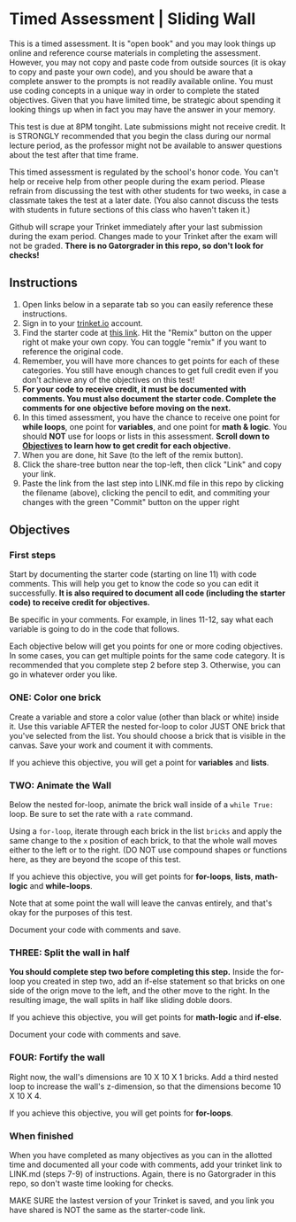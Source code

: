 # Timed Assessment | Sliding Wall 

This is a timed assessment. It is "open book" and you may look things up online and reference course materials in completing the assessment. However, you may not copy and paste code from outside sources (it is okay to copy and paste your own code), and you should be aware that a complete answer to the prompts is not readily available online. You must use coding concepts in a unique way in order to complete the stated objectives. Given that you have limited time, be strategic about spending it looking things up when in fact you may have the answer in your memory. 

This test is due at 8PM tongiht. Late submissions might not receive credit. It is STRONGLY recommended that you begin the class during our normal lecture period, as the professor might not be available to answer questions about the test after that time frame. 

This timed assessment is regulated by the school's honor code. You can't help or receive help from other people during the exam period. Please refrain from discussing the test with other students for two weeks, in case a classmate takes the test at a later date. (You also cannot discuss the tests with students in future sections of this class who haven't taken it.)

Github will scrape your Trinket immediately after your last submission during the exam period. Changes made to your Trinket after the exam will not be graded. **There is no Gatorgrader in this repo, so don't look for checks!**

## Instructions 

1. Open links below in a separate tab so you can easily reference these instructions. 
2. Sign in to your [trinket.io](https://trinket.io/) account.
3. Find the starter code at [this link](https://trinket.io/library/trinkets/523fdaee8b). Hit the "Remix" button on the upper right ot make your own copy. You can toggle "remix" if you want to reference the original code. 
4. Remember, you will have more chances to get points for each of these categories. You still have enough chances to get full credit even if you don't achieve any of the objectives on this test! 
5. **For your code to receive credit, it must be documented with comments. You must also document the starter code. Complete the comments for one objective before moving on the next.**
6. In this timed assessment, you have the chance to receive one point for **while loops**, one point for **variables**, and one point for **math & logic**. You should **NOT** use for loops or lists in this assessment. **Scroll down to [Objectives](#objectives) to learn how to get credit for each objective.**
7. When you are done, hit Save (to the left of the remix button).
8. Click the share-tree button near the top-left, then click "Link" and copy your link.
9. Paste the link from the last step into LINK.md file in this repo by clicking the filename (above), clicking the pencil to edit, and commiting your changes with the green "Commit" button on the upper right 

## Objectives

### First steps

Start by documenting the starter code (starting on line 11) with code comments. This will help you get to know the code so you can edit it successfully. **It is also required to document all code (including the starter code) to receive credit for objectives.**

Be specific in your comments. For example, in lines 11-12, say what each variable is going to do in the code that follows. 

Each objective below will get you points for one or more coding objectives. In some cases, you can get multiple points for the same code category. It is recommended that you complete step 2 before step 3. Otherwise, you can go in whatever order you like. 

### ONE: Color one brick

Create a variable and store a color value (other than black or white) inside it. Use this variable AFTER the nested for-loop to color JUST ONE brick that you've selected from the list. You should choose a brick that is visible in the canvas. Save your work and coument it with comments.  

If you achieve this objective, you will get a point for **variables** and **lists**. 

### TWO: Animate the Wall 

Below the nested for-loop, animate the brick wall inside of a `while True:` loop. Be sure to set the rate with a `rate` command.

Using a `for-loop`, iterate through each brick in the list `bricks` and apply the same change to the `x` position of each brick, to that the whole wall moves either to the left or to the right. (DO NOT use compound shapes or functions here, as they are beyond the scope of this test. 

If you achieve this objective, you will get points for **for-loops**, **lists**, **math-logic** and **while-loops**. 

Note that at some point the wall will leave the canvas entirely, and that's okay for the purposes of this test. 

Document your code with comments and save. 

### THREE: Split the wall in half

**You should complete step two before completing this step.** Inside the for-loop you created in step two, add an if-else statement so that bricks on one side of the orign move to the left, and the other move to the right. In the resulting image, the wall splits in half like sliding doble doors. 

If you achieve this objective, you will get points for **math-logic** and **if-else**. 

Document your code with comments and save. 

### FOUR: Fortify the wall

Right now, the wall's dimensions are 10 X 10 X 1 bricks. Add a third nested loop to increase the wall's z-dimension, so that the dimensions become 10 X 10 X 4. 

If you achieve this objective, you will get points for **for-loops**. 

### When finished

When you have completed as many objectives as you can in the allotted time and documented all your code with comments, add your trinket link to LINK.md (steps 7-9) of instructions. Again, there is no Gatorgrader in this repo, so don't waste time looking for checks. 

MAKE SURE the lastest version of your Trinket is saved, and you link you have shared is NOT the same as the starter-code link. 
